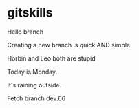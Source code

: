# gitskills

Hello branch

Creating a new branch is quick AND simple.

Horbin and Leo both are stupid

Today is Monday.

It's raining outside.


Fetch branch dev.66